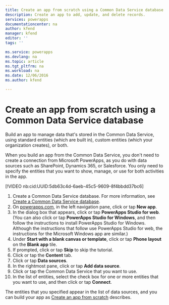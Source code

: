 ```yaml
---
title: Create an app from scratch using a Common Data Service database | Microsoft Docs
description: Create an app to add, update, and delete records.
services: powerapps
documentationcenter: na
author: kfend
manager: kfend
editor: ''
tags: ''

ms.service: powerapps
ms.devlang: na
ms.topic: article
ms.tgt_pltfrm: na
ms.workload: na
ms.date: 12/06/2016
ms.author: kfend

---
```

# Create an app from scratch using a Common Data Service database
Build an app to manage data that's stored in the Common Data Service, using standard entities (which are built in), custom entities (which your organization creates), or both.

When you build an app from the Common Data Service, you don't need to create a connection from Microsoft PowerApps, as you do with data sources such as SharePoint, Dynamics 365, or Salesforce. You only need to specify the entities that you want to show, manage, or use for both activities in the app.

[!VIDEO nb:cid:UUID:5db63c4d-6aeb-45c5-9609-8f4bbdd37bc6]


1. Create a Common Data Service database. For more information, see [Create a Common Data Service database](create-database.md).
2. On [powerapps.com](https://web.powerapps.com), in the left navigation pane, click or tap **New app**.
3. In the dialog box that appears, click or tap **PowerApps Studio for web**. (You can also click or tap **PowerApps Studio for Windows**, and then follow the instructions to install PowerApps Studio for Windows. Although the instructions that follow use PowerApps Studio for web, the instructions for the Microsoft Windows app are similar.)
4. Under **Start with a blank canvas or template**, click or tap **Phone layout** on the **Blank app** tile.
5. If prompted, click or tap **Skip** to skip the tutorial.
6. Click or tap the **Content** tab.
7. Click or tap **Data sources**.
8. In the rightmost pane, click or tap **Add data source**.
9. Click or tap the Common Data Service that you want to use.
10. In the list of entities, select the check box for one or more entities that you want to use, and then click or tap **Connect**.

The entities that you specified appear in the list of data sources, and you can build your app as [Create an app from scratch](get-started-create-from-blank.md) describes.

